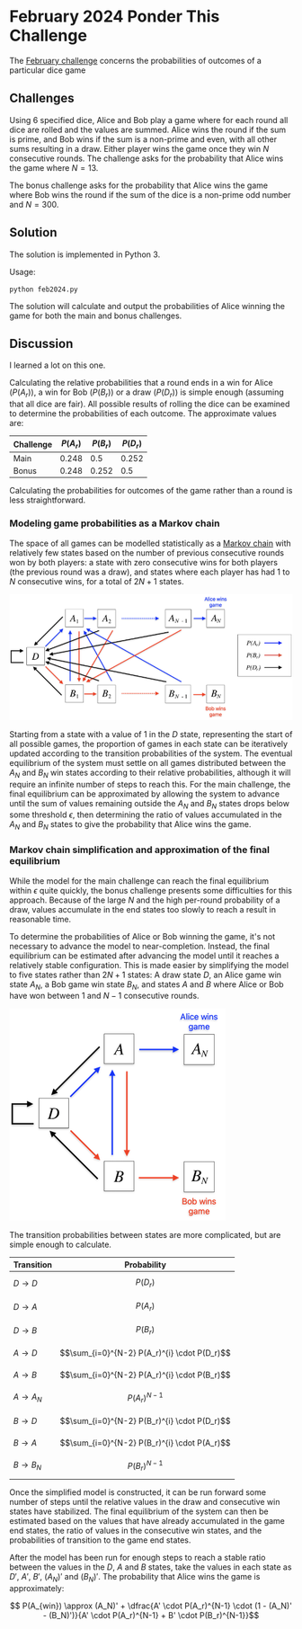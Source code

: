 # February 2024 Ponder This Challenge
The [February challenge](https://research.ibm.com/haifa/ponderthis/challenges/February2024.html) concerns the probabilities of outcomes of a particular dice game

## Challenges
Using 6 specified dice, Alice and Bob play a game where for each round all dice are rolled and the values are summed. Alice wins the round if the sum is prime, and Bob wins if the sum is a non-prime and even, with all other sums resulting in a draw. Either player wins the game once they win $N$ consecutive rounds. The challenge asks for the probability that Alice wins the game where $N = 13$.

The bonus challenge asks for the probability that Alice wins the game where Bob wins the round if the sum of the dice is a non-prime odd number and $N = 300$.

## Solution

The solution is implemented in Python 3.

Usage:

	python feb2024.py

The solution will calculate and output the probabilities of Alice winning the game for both the main and bonus challenges.

## Discussion

I learned a lot on this one.

Calculating the relative probabilities that a round ends in a win for Alice ($P(A_r)$), a win for Bob ($P(B_r)$) or a draw ($P(D_r)$) is simple enough (assuming that all dice are fair). All possible results of rolling the dice can be examined to determine the probabilities of each outcome. The approximate values are:

| Challenge | $P(A_r)$  | $P(B_r)$  | $P(D_r)$ |
|-----------|-----------|-----------|----------|
| Main      | $0.248$   | $0.5$     | $0.252$  |
| Bonus     | $0.248$   | $0.252$   | $0.5$    |

Calculating the probabilities for outcomes of the game rather than a round is less straightforward.

### Modeling game probabilities as a Markov chain 

The space of all games can be modelled statistically as a [Markov chain](https://en.wikipedia.org/wiki/Markov_chain) with relatively few states based on the number of previous consecutive rounds won by both players: a state with zero consecutive wins for both players (the previous round was a draw), and states where each player has had $1$ to $N$ consecutive wins, for a total of $2N + 1$ states.

![Markov chain diagram](images/markovdiagram1.png)

Starting from a state with a value of $1$ in the $D$ state, representing the start of all possible games, the proportion of games in each state can be iteratively updated according to the transition probabilities of the system. The eventual equilibrium of the system must settle on all games distributed between the $A_N$ and $B_N$ win states according to their relative probabilities, although it will require an infinite number of steps to reach this. For the main challenge, the final equilibrium can be approximated by allowing the system to advance until the sum of values remaining outside the $A_N$ and $B_N$ states drops below some threshold $\epsilon$, then determining the ratio of values accumulated in the $A_N$ and $B_N$ states to give the probability that Alice wins the game.

### Markov chain simplification and approximation of the final equilibrium

While the model for the main challenge can reach the final equilibrium within $\epsilon$ quite quickly, the bonus challenge presents some difficulties for this approach. Because of the large $N$ and the high per-round probability of a draw, values accumulate in the end states too slowly to reach a result in reasonable time.

To determine the probabilities of Alice or Bob winning the game, it's not necessary to advance the model to near-completion. Instead, the final equilibrium can be estimated after advancing the model until it reaches a relatively stable configuration. This is made easier by simplifying the model to five states rather than $2N + 1$ states: A draw state $D$, an Alice game win state $A_N$, a Bob game win state $B_N$, and states $A$ and $B$ where Alice or Bob have won between $1$ and $N - 1$ consecutive rounds.

![Simplified Markov chain diagram](images/markovdiagram2.png)

The transition probabilities between states are more complicated, but are simple enough to calculate.

| Transition    | Probability                                  |
|---------------|----------------------------------------------|
| $D \to D$     | $$P(D_r)$$                                   |
| $D \to A$     | $$P(A_r)$$                                   |
| $D \to B$     | $$P(B_r)$$                                   |
| $A \to D$     | $$\sum_{i=0}^{N-2} P(A_r)^{i} \cdot P(D_r)$$ |
| $A \to B$     | $$\sum_{i=0}^{N-2} P(A_r)^{i} \cdot P(B_r)$$ |
| $A \to A_N$   | $$P(A_r)^{N-1}$$                             |
| $B \to D$     | $$\sum_{i=0}^{N-2} P(B_r)^{i} \cdot P(D_r)$$ |
| $B \to A$     | $$\sum_{i=0}^{N-2} P(B_r)^{i} \cdot P(A_r)$$ |
| $B \to B_N$   | $$P(B_r)^{N-1}$$                             |

Once the simplified model is constructed, it can be run forward some number of steps until the relative values in the draw and consecutive win states have stabilized. The final equilibrium of the system can then be estimated based on the values that have already accumulated in the game end states, the ratio of values in the consecutive win states, and the probabilities of transition to the game end states.

After the model has been run for enough steps to reach a stable ratio between the values in the $D$, $A$ and $B$ states, take the values in each state as $D'$, $A'$, $B'$, $(A_N)'$ and $(B_N)'$. The probability that Alice wins the game is approximately:

$$ P(A_{win}) \approx (A_N)' + \dfrac{A' \cdot P(A_r)^{N-1} \cdot (1 - (A_N)' - (B_N)')}{A' \cdot P(A_r)^{N-1} + B' \cdot P(B_r)^{N-1}}$$

